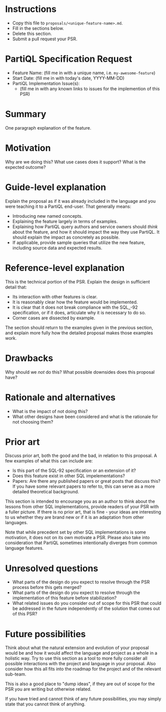 # Instructions

- Copy this file to `proposals/<unique-feature-name>.md`.
- Fill in the sections below.
- Delete this section.
- Submit a pull request your PSR.

# PartiQL Specification Request

- Feature Name: (fill me in with a unique name, i.e. `my-awesome-feature`)
- Start Date: (fill me in with today's date, YYYY-MM-DD)
- PartiQL Implementation Issue(s): 
    - (fill me in with any known links to issues for the implemention of this PSR)

# Summary
[summary]: #summary

One paragraph explanation of the feature.

# Motivation
[motivation]: #motivation

Why are we doing this? What use cases does it support? What is the expected outcome?

# Guide-level explanation
[guide-level-explanation]: #guide-level-explanation

Explain the proposal as if it was already included in the language and you were teaching it to a PartiQL end-user. 
That generally means:

- Introducing new named concepts.
- Explaining the feature largely in terms of examples.
- Explaining how PartiQL query authors and service owners should *think* about the feature, and how it should impact 
the way they use PartiQL. It should explain the impact as concretely as possible.
- If applicable, provide sample queries that utilize the new feature, including source data and expected results.

# Reference-level explanation
[reference-level-explanation]: #reference-level-explanation

This is the technical portion of the PSR. Explain the design in sufficient detail that:

- Its interaction with other features is clear.
- It is reasonably clear how the feature would be implemented.
- It is clear that it does not break compliance with the SQL_-92 specification, or if it does, articulate why it is 
necessary to do so.
- Corner cases are dissected by example.

The section should return to the examples given in the previous section, and explain more fully how the detailed 
proposal makes those examples work.

# Drawbacks
[drawbacks]: #drawbacks

Why should we *not* do this?  What possible downsides does this proposal have?

# Rationale and alternatives
[rationale-and-alternatives]: #rationale-and-alternatives

- What is the impact of not doing this?
- What other designs have been considered and what is the rationale for not choosing them?

# Prior art
[prior-art]: #prior-art

Discuss prior art, both the good and the bad, in relation to this proposal. A few examples of what this can include 
are:

- Is this part of the SQL-92 specification or an extension of it?
- Does this feature exist in other SQL impelementations?
- Papers: Are there any published papers or great posts that discuss this? If you have some relevant papers to 
refer to, this can serve as a more detailed theoretical background.

This section is intended to encourage you as an author to think about the lessons from other SQL implementations, 
provide readers of your PSR with a fuller picture.  If there is no prior art, that is fine - your ideas are 
interesting to us whether they are brand new or if it is an adaptation from other languages.

Note that while precedent set by other SQL implementations is some motivation, it does not on its own motivate a PSR.
Please also take into consideration that PartiQL sometimes intentionally diverges from common language features.

# Unresolved questions
[unresolved-questions]: #unresolved-questions

- What parts of the design do you expect to resolve through the PSR process before this gets merged?
- What parts of the design do you expect to resolve through the implementation of this feature before stabilization?
- What related issues do you consider out of scope for this PSR that could be addressed in the future independently 
of the solution that comes out of this PSR?

# Future possibilities
[future-possibilities]: #future-possibilities

Think about what the natural extension and evolution of your proposal would be and how it would affect the language 
and project as a whole in a holistic way. Try to use this section as a tool to more fully consider all possible 
interactions with the project and language in your proposal.  Also consider how this all fits into the roadmap for 
the project and of the relevant sub-team.  

This is also a good place to "dump ideas", if they are out of scope for the PSR you are writing but otherwise related.

If you have tried and cannot think of any future possibilities, you may simply state that you cannot think of anything.

